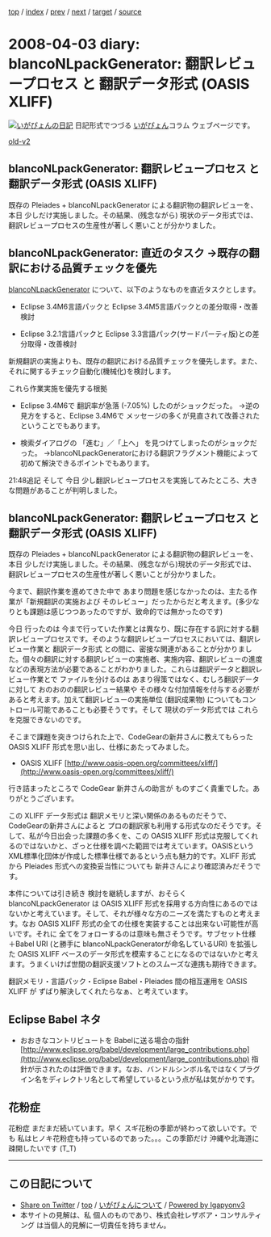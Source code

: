 [top](../index.html) 
 / [index](index.html) 
 / [prev](ig080327.html) 
 / [next](ig080404.html) 
 / [target](http://www.igapyon.jp/igapyon/diary/2008/ig080403.html) 
 / [source](https://github.com/igapyon/diary/blob/master/2008/ig080403.src.md) 

2008-04-03 diary: blancoNLpackGenerator: 翻訳レビュープロセス と 翻訳データ形式 (OASIS XLIFF)
=====================================================================================================
[![いがぴょんの日記](http://www.igapyon.jp/igapyon/diary/images/iga200306s.jpg "いがぴょん")](http://www.igapyon.jp/igapyon/diary/memo/memoigapyon.html) 日記形式でつづる [いがぴょん](http://www.igapyon.jp/igapyon/diary/memo/memoigapyon.html)コラム ウェブページです。

[old-v2](ig080403-orig.html)

## blancoNLpackGenerator: 翻訳レビュープロセス と 翻訳データ形式 (OASIS XLIFF)

既存の Pleiades + blancoNLpackGenerator による翻訳物の翻訳レビューを、本日 少しだけ実施しました。その結果、(残念ながら) 現状のデータ形式では、翻訳レビュープロセスの生産性が著しく悪いことが分かりました。


## blancoNLpackGenerator: 直近のタスク →既存の翻訳における品質チェックを優先

[blancoNLpackGenerator](http://www.igapyon.jp/blanco/blanconlpackgenerator.html) について、以下のようなものを直近タスクとします。

* Eclipse 3.4M6言語パックと Eclipse 3.4M5言語パックとの差分取得・改善検討
  
* Eclipse 3.2.1言語パックと Eclipse 3.3言語パック(サードパーティ版)との差分取得・改善検討

新規翻訳の実施よりも、既存の翻訳における品質チェックを優先します。また、それに関するチェック自動化(機械化)を検討します。

これら作業実施を優先する根拠

* Eclipse 3.4M6で 翻訳率が急落 (-7.05%) したのがショックだった。
  →逆の見方をすると、Eclipse 3.4M6で メッセージの多くが見直されて改善されたということでもあります。
  
* 検索ダイアログの 「進む」／「上へ」 を見つけてしまったのがショックだった。
  →blancoNLpackGeneratorにおける翻訳フラグメント機能によって初めて解決できるポイントでもあります。

21:48追記 そして 今日 少し翻訳レビュープロセスを実施してみたところ、大きな問題があることが判明しました。

## blancoNLpackGenerator: 翻訳レビュープロセス と 翻訳データ形式 (OASIS XLIFF)

既存の Pleiades + blancoNLpackGenerator による翻訳物の翻訳レビューを、本日 少しだけ実施しました。その結果、(残念ながら)現状のデータ形式では、翻訳レビュープロセスの生産性が著しく悪いことが分かりました。

今まで、翻訳作業を進めてきた中で あまり問題を感じなかったのは、主たる作業が「新規翻訳の実施および そのレビュー」だったからだと考えます。(多少なりとも課題は感じつつあったのですが、致命的では無かったのです)

今日 行ったのは 今まで行っていた作業とは異なり、既に存在する訳に対する翻訳レビュープロセスです。そのような翻訳レビュープロセスにおいては、翻訳レビュー作業と 翻訳データ形式 との間に、密接な関連があることが分かりました。個々の翻訳に対する翻訳レビューの実施者、実施内容、翻訳レビューの進度などの表現方法が必要であることがわかりました。これらは翻訳データと翻訳レビュー作業とで ファイルを分けるのは あまり得策ではなく、むしろ翻訳データに対して おのおのの翻訳レビュー結果や その様々な付加情報を付与する必要があると考えます。加えて翻訳レビューの実施単位
(翻訳成果物) についてもコントロール可能であることも必要そうです。そして 現状のデータ形式では これらを克服できないのです。

そこまで課題を突きつけられた上で、CodeGearの新井さんに教えてもらった OASIS XLIFF 形式を思い出し、仕様にあたってみました。

* OASIS XLIFF
  [http://www.oasis-open.org/committees/xliff/](http://www.oasis-open.org/committees/xliff/)

行き詰まったところで CodeGear 新井さんの助言が ものすごく貴重でした。ありがとうございます。

この XLIFF データ形式は 翻訳メモリと深い関係のあるものだそうで、CodeGearの新井さんによると プロの翻訳家も利用する形式なのだそうです。そして、私が今日出会った課題の多くを、この OASIS XLIFF 形式は克服してくれるのではないかと、ざっと仕様を調べた範囲では考えています。OASISという XML標準化団体が作成した標準仕様であるという点も魅力的です。XLIFF 形式から Pleiades 形式への変換妥当性についても 新井さんにより確認済みだそうです。

本件については引き続き 検討を継続しますが、おそらく blancoNLpackGenerator は OASIS XLIFF 形式を採用する方向性にあるのではないかと考えています。そして、それが様々な方のニーズを満たすものと考えます。なお
OASIS XLIFF 形式の全ての仕様を実装することは出来ない可能性が高いです。それに 全てをフォローするのは意味も無さそうです。サブセット仕様＋Babel URI (と勝手に
blancoNLpackGeneratorが命名しているURI) を拡張した OASIS XLIFF ベースのデータ形式を模索することになるのではないかと考えます。うまくいけば世間の翻訳支援ソフトとのスムーズな連携も期待できます。

翻訳メモリ・言語パック・Eclipse Babel・Pleiades 間の相互運用を OASIS XLIFF が ずばり解決してくれたらなぁ、と考えています。

## Eclipse Babel ネタ

* おおきなコントリビュートを Babelに送る場合の指針
  [http://www.eclipse.org/babel/development/large_contributions.php](http://www.eclipse.org/babel/development/large_contributions.php)
  指針が示されたのは評価できます。なお、バンドルシンボル名ではなくプラグイン名をディレクトリ名として希望しているという点が私は気がかりです。

## 花粉症

花粉症 まだまだ続いています。早く スギ花粉の季節が終わって欲しいです。でも 私はヒノキ花粉症も持っているのであった。。。この季節だけ 沖縄や北海道に疎開したいです (T_T)


----------------------------------------------------------------------------------------------------

## この日記について

* [Share on Twitter](https://twitter.com/intent/tweet?hashtags=igapyon%2Cdiary%2C%E3%81%84%E3%81%8C%E3%81%B4%E3%82%87%E3%82%93&text=blancoNLpackGenerator%3A+%E7%BF%BB%E8%A8%B3%E3%83%AC%E3%83%93%E3%83%A5%E3%83%BC%E3%83%97%E3%83%AD%E3%82%BB%E3%82%B9+%E3%81%A8+%E7%BF%BB%E8%A8%B3%E3%83%87%E3%83%BC%E3%82%BF%E5%BD%A2%E5%BC%8F+%28OASIS+XLIFF%29&url=http%3A%2F%2Fwww.igapyon.jp%2Figapyon%2Fdiary%2F2008%2Fig080403.html) / [top](../index.html) / [いがぴょんについて](http://www.igapyon.jp/igapyon/diary/memo/memoigapyon.html) / [Powered by Igapyonv3](https://github.com/igapyon/igapyonv3)
* 本サイトの見解は、私 個人のものであり、株式会社レザボア・コンサルティング は当個人的見解に一切責任を持ちません。 
